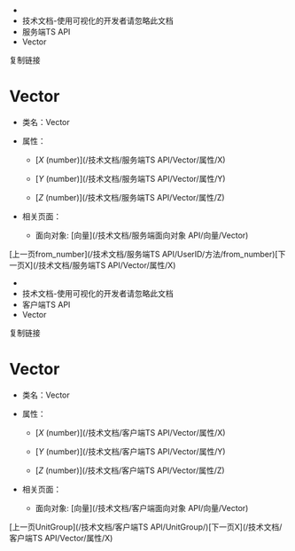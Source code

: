   * [](/)
  * 技术文档-使用可视化的开发者请忽略此文档
  * 服务端TS API
  * Vector

复制链接

# Vector

  * 类名：Vector

  * 属性：

    * [_X_ (number)](/技术文档/服务端TS API/Vector/属性/X)

    * [_Y_ (number)](/技术文档/服务端TS API/Vector/属性/Y)

    * [_Z_ (number)](/技术文档/服务端TS API/Vector/属性/Z)

  * 相关页面：

    * 面向对象: [向量](/技术文档/服务端面向对象 API/向量/Vector)

[上一页from_number](/技术文档/服务端TS API/UserID/方法/from_number)[下一页X](/技术文档/服务端TS
API/Vector/属性/X)


  * [](/)
  * 技术文档-使用可视化的开发者请忽略此文档
  * 客户端TS API
  * Vector

复制链接

# Vector

  * 类名：Vector

  * 属性：

    * [_X_ (number)](/技术文档/客户端TS API/Vector/属性/X)

    * [_Y_ (number)](/技术文档/客户端TS API/Vector/属性/Y)

    * [_Z_ (number)](/技术文档/客户端TS API/Vector/属性/Z)

  * 相关页面：

    * 面向对象: [向量](/技术文档/客户端面向对象 API/向量/Vector)

[上一页UnitGroup](/技术文档/客户端TS API/UnitGroup/)[下一页X](/技术文档/客户端TS API/Vector/属性/X)


